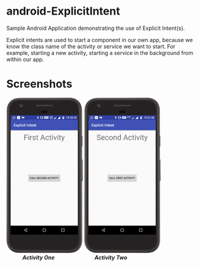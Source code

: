 # android-ExplicitIntent
Sample Android Application demonstrating the use of Explicit Intent(s).

Explicit intents are used to start a component in our own app, because we know the
class name of the activity or service we want to start.
For example,
starting a new activity,
starting a service in the background from within our app.

# Screenshots 

<img src="https://raw.githubusercontent.com/jayantb95/android-explicitintent/master/screenshot/ActivityOne.png" height=408 width=200> <img src="https://raw.githubusercontent.com/jayantb95/android-explicitintent/master/screenshot/ActivityTwo.png" height=408 width=200>  </br>
&emsp;&emsp;&emsp;<b><i>Activity One &emsp;&emsp;&emsp;&emsp;&emsp;&emsp;&emsp; Activity Two</i></b>
